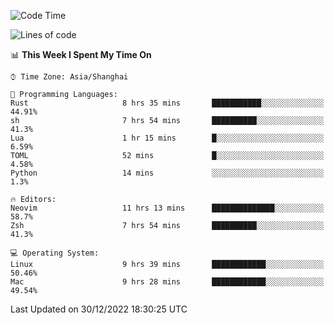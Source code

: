 <!--START_SECTION:waka-->
![Code Time](http://img.shields.io/badge/Code%20Time-1%2C093%20hrs%2033%20mins-blue)

![Lines of code](https://img.shields.io/badge/From%20Hello%20World%20I%27ve%20Written-24%20Thousand%20lines%20of%20code-blue)

📊 **This Week I Spent My Time On** 

```text
⌚︎ Time Zone: Asia/Shanghai

💬 Programming Languages: 
Rust                     8 hrs 35 mins       ███████████░░░░░░░░░░░░░░   44.91% 
sh                       7 hrs 54 mins       ██████████░░░░░░░░░░░░░░░   41.3% 
Lua                      1 hr 15 mins        █░░░░░░░░░░░░░░░░░░░░░░░░   6.59% 
TOML                     52 mins             █░░░░░░░░░░░░░░░░░░░░░░░░   4.58% 
Python                   14 mins             ░░░░░░░░░░░░░░░░░░░░░░░░░   1.3%

🔥 Editors: 
Neovim                   11 hrs 13 mins      ██████████████░░░░░░░░░░░   58.7% 
Zsh                      7 hrs 54 mins       ██████████░░░░░░░░░░░░░░░   41.3%

💻 Operating System: 
Linux                    9 hrs 39 mins       ████████████░░░░░░░░░░░░░   50.46% 
Mac                      9 hrs 28 mins       ████████████░░░░░░░░░░░░░   49.54%

```


 Last Updated on 30/12/2022 18:30:25 UTC
<!--END_SECTION:waka-->
